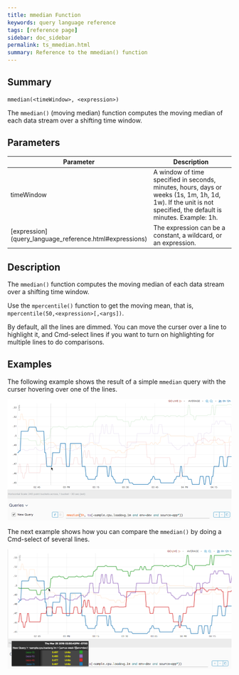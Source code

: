 ```yaml
---
title: mmedian Function
keywords: query language reference
tags: [reference page]
sidebar: doc_sidebar
permalink: ts_mmedian.html
summary: Reference to the mmedian() function
---
```


## Summary

```
mmedian(<timeWindow>, <expression>)
```
The `mmedian()` (moving median) function computes the moving median of each data stream over a shifting time window.

## Parameters

<table>
<tbody>
<thead>
<tr><th width="20%">Parameter</th><th width="80%">Description</th></tr>
</thead>
<tr>
<td>timeWindow</td>
<td>A window of time specified in seconds, minutes, hours, days or weeks (1s, 1m, 1h, 1d, 1w). If the unit is not specified, the default is minutes. Example: 1h.</td></tr>
<tr>
<td markdown="span"> [expression](query_language_reference.html#expressions)</td>
<td>The expression can be a constant, a wildcard, or an expression.  </td></tr>
</tbody>
</table>

## Description

The `mmedian()` function computes the moving median of each data stream over a shifting time window.

Use the `mpercentile()` function to get the moving mean, that is, `mpercentile(50,<expression>[,<args])`.

By default, all the lines are dimmed. You can move the curser over a line to highlight it, and Cmd-select lines if you want to turn on highlighting for multiple lines to do comparisons.
 

## Examples

The following example shows the result of a simple `mmedian` query with the curser hovering over one of the lines.

![mmedian](images/ts_mmedian.png)

The next example shows how you can compare the `mmedian()` by doing a Cmd-select of several lines.

![mmedian compare](images/ts_mmedian_clicked.png)
